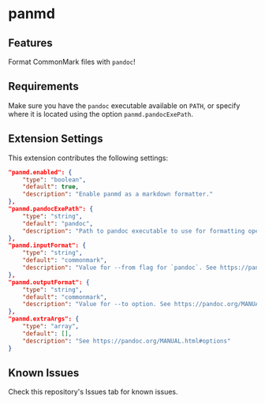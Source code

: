 # panmd

## Features

Format CommonMark files with `pandoc`!

## Requirements

Make sure you have the `pandoc` executable available on `PATH`, or
specify where it is located using the option `panmd.pandocExePath`.

## Extension Settings

This extension contributes the following settings:

``` json
"panmd.enabled": {
    "type": "boolean",
    "default": true,
    "description": "Enable panmd as a markdown formatter."
},
"panmd.pandocExePath": {
    "type": "string",
    "default": "pandoc",
    "description": "Path to pandoc executable to use for formatting operations."
},
"panmd.inputFormat": {
    "type": "string",
    "default": "commonmark",
    "description": "Value for --from flag for `pandoc`. See https://pandoc.org/MANUAL.html#general-options"
},
"panmd.outputFormat": {
    "type": "string",
    "default": "commonmark",
    "description": "Value for --to option. See https://pandoc.org/MANUAL.html#general-options"
},
"panmd.extraArgs": {
    "type": "array",
    "default": [],
    "description": "See https://pandoc.org/MANUAL.html#options"
}
```

## Known Issues

Check this repository's Issues tab for known issues.
